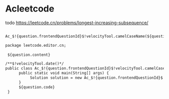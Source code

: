 # Acleetcode

todo
https://leetcode.cn/problems/longest-increasing-subsequence/

```markdown

Ac_$!{question.frontendQuestionId}$!velocityTool.camelCaseName(${question.titleSlug})

package leetcode.editor.cn;
  
 ${question.content}

/**$!velocityTool.date()*/
public class Ac_$!{question.frontendQuestionId}$!velocityTool.camelCaseName(${question.titleSlug}){
      public static void main(String[] args) {
           Solution solution = new Ac_$!{question.frontendQuestionId}$!velocityTool.camelCaseName(${question.titleSlug})().new Solution();
      }
      ${question.code}
 }
```